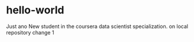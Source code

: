 # hello-world
Just ano
New student in the coursera data scientist specialization.
on local repository
change 1